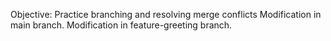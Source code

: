 Objective: Practice branching and resolving merge conflicts
Modification in main branch.
Modification in feature-greeting branch.
